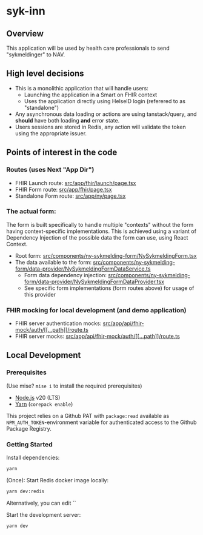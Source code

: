 # syk-inn

## Overview

This application will be used by health care professionals to send "sykmeldinger" to NAV.

## High level decisions

-   This is a monolithic application that will handle users:
    -   Launching the application in a Smart on FHIR context
    -   Uses the application directly using HelseID login (referered to as "standalone")
-   Any asynchronous data loading or actions are using tanstack/query, and **should** have both loading **and** error state.
-   Users sessions are stored in Redis, any action will validate the token using the appropriate issuer.

## Points of interest in the code

### Routes (uses Next "App Dir")

-   FHIR Launch route: [src/app/fhir/launch/page.tsx](src/app/fhir/launch/page.tsx)
-   FHIR Form route: [src/app/fhir/page.tsx](src/app/fhir/page.tsx)
-   Standalone Form route: [src/app/ny/page.tsx](src/app/ny/page.tsx)

### The actual form:

The form is built specifically to handle multiple "contexts" without the form having context-specific implementations. This is achieved using a variant of Dependency Injection of the possible data the form can use, using React Context.

-   Root form: [src/components/ny-sykmelding-form/NySykmeldingForm.tsx](src/components/ny-sykmelding-form/NySykmeldingForm.tsx)
-   The data available to the form: [src/components/ny-sykmelding-form/data-provider/NySykmeldingFormDataService.ts](src/components/ny-sykmelding-form/data-provider/NySykmeldingFormDataService.ts)
    -   Form data dependency injection: [src/components/ny-sykmelding-form/data-provider/NySykmeldingFormDataProvider.tsx](src/components/ny-sykmelding-form/data-provider/NySykmeldingFormDataProvider.tsx)
    -   See specific form implementations (form routes above) for usage of this provider

### FHIR mocking for local development (and demo application)

-   FHIR server authentication mocks: [src/app/api/fhir-mock/auth/[[...path]]/route.ts](src/app/api/fhir-mock/auth/%5B%5B...path%5D%5D/route.ts)
-   FHIR server mocks: [src/app/api/fhir-mock/auth/[[...path]]/route.ts](src/app/api/fhir-mock/%5B%5B...path%5D%5D/route.ts)

## Local Development

### Prerequisites

(Use mise? `mise i` to install the required prerequisites)

-   [Node.js](https://nodejs.org/en/) v20 (LTS)
-   [Yarn](https://yarnpkg.com/) (`corepack enable`)

This project relies on a Github PAT with `package:read` available as `NPM_AUTH_TOKEN`-environment variable for
authenticated access to the Github Package Registry.

### Getting Started

Install dependencies:

```bash
yarn
```

(Once): Start Redis docker image locally:

```bash
yarn dev:redis
```

Alternatively, you can edit ``

Start the development server:

```bash
yarn dev
```
